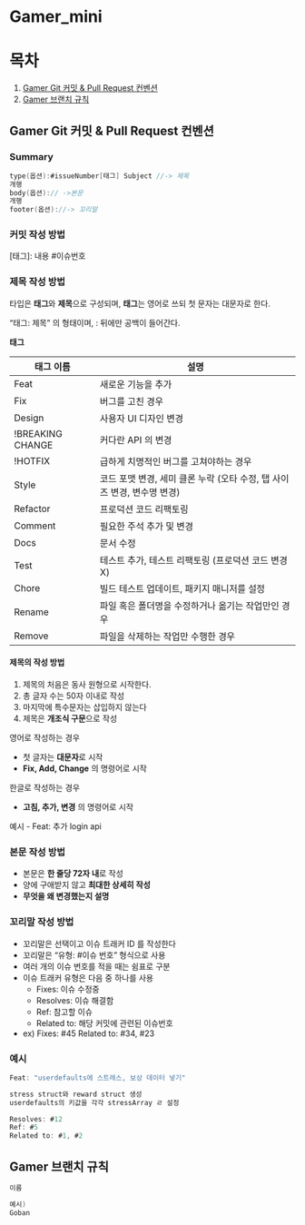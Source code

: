 # Gamer_mini

# 목차

1. [Gamer Git 커밋 & Pull Request 컨벤션](#Gamer-git-커밋--pull-request-컨벤션)
2. [Gamer 브랜치 규칙](#Gamer-브랜치-규칙)


## Gamer Git 커밋 & Pull Request 컨벤션
  
### Summary

```kotlin
type(옵션):#issueNumber[태그] Subject //-> 제목
개행
body(옵션):// ->본문
개행
footer(옵션)://-> 꼬리말
```

### 커밋 작성 방법
[태그]: 내용 #이슈번호


### 제목 작성 방법

타입은 **태그**와 **제목**으로 구성되며, **태그**는 영어로 쓰되 첫 문자는 대문자로 한다.

“태그: 제목” 의 형태이며, : 뒤에만 공백이 들어간다.

**태그**

| 태그 이름  | 설명 |
| --- | --- |
| Feat | 새로운 기능을 추가 |
| Fix | 버그를 고친 경우 |
| Design | 사용자 UI 디자인 변경 |
| !BREAKING CHANGE | 커다란 API 의 변경 |
| !HOTFIX | 급하게 치명적인 버그를 고쳐야하는 경우 |
| Style | 코드 포맷 변경, 세미 클론 누락 (오타 수정, 탭 사이즈 변경, 변수명 변경) |
| Refactor | 프로덕션 코드 리팩토링 |
| Comment | 필요한 주석 추가 및 변경 |
| Docs | 문서 수정 |
| Test | 테스트 추가, 테스트 리팩토링 (프로덕션 코드 변경 X) |
| Chore | 빌드 테스트 업데이트, 패키지 매니저를 설정 |
| Rename | 파일 혹은 폴더명을 수정하거나 옮기는 작업만인 경우 |
| Remove | 파일을 삭제하는 작업만 수행한 경우 |

#### 제목의 작성 방법

1. 제목의 처음은 동사 원형으로 시작한다.<br>
2. 총 글자 수는 50자 이내로 작성<br>
3. 마지막에 특수문자는 삽입하지 않는다<br>
4. 제목은 **개조식 구문**으로 작성

영어로 작성하는 경우

- 첫 글자는 **대문자**로 시작
- **Fix, Add, Change** 의 명령어로 시작

한글로 작성하는 경우

- **고침, 추가, 변경** 의 명령어로 시작

예시 - Feat: 추가 login api

### 본문 작성 방법

- 본문은 **한 줄당 72자 내**로 작성
- 양에 구애받지 않고 **최대한 상세히 작성**
- **무엇을 왜 변경했는지 설명**

### 꼬리말 작성 방법

- 꼬리말은 선택이고 이슈 트래커 ID 를 작성한다
- 꼬리말은 “유형: #이슈 번호” 형식으로 사용
- 여러 개의 이슈 번호를 적을 때는 쉼표로 구분
- 이슈 트래커 유형은 다음 중 하나를 사용
    - Fixes: 이슈 수정중
    - Resolves: 이슈 해결함
    - Ref: 참고할 이슈
    - Related to: 해당 커밋에 관련된 이슈번호
- ex) Fixes: #45 Related to: #34, #23

### 예시

```kotlin
Feat: "userdefaults에 스트레스, 보상 데이터 넣기"

stress struct와 reward struct 생성
userdefaults의 키값을 각각 stressArray ㄹ 설정

Resolves: #12
Ref: #5
Related to: #1, #2
```
## Gamer 브랜치 규칙

```kotlin
이름

예시)
Goban

```
